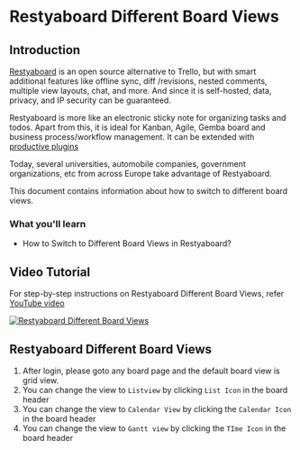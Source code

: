 # Restyaboard Different Board Views

## Introduction

[Restyaboard](https://restya.com/board) is an open source alternative to Trello, but with smart additional features like offline sync, diff /revisions, nested comments, multiple view layouts, chat, and more. And since it is self-hosted, data, privacy, and IP security can be guaranteed.

Restyaboard is more like an electronic sticky note for organizing tasks and todos. Apart from this, it is ideal for Kanban, Agile, Gemba board and business process/workflow management. It can be extended with [productive plugins](https://restya.com/board/apps "productive plugins")

Today, several universities, automobile companies, government organizations, etc from across Europe take advantage of Restyaboard.

This document contains information about how to switch to different board views.

### What you'll learn

*   How to Switch to Different Board Views in Restyaboard?

## Video Tutorial

For step-by-step instructions on Restyaboard Different Board Views, refer [YouTube video](https://www.youtube.com/watch?v=iPb0GgkPaBc "Watch video on Restyaboard Different Board Views")

[![Restyaboard Different Board Views](restyaboard-board-different-views.png)](https://www.youtube.com/watch?v=iPb0GgkPaBc "Watch video on Restyaboard Different Board Views")

## Restyaboard Different Board Views

1.  After login, please goto any board page and the default board view is grid view.
2.  You can change the view to `Listview` by clicking `List Icon` in the board header
3.  You can change the view to `Calendar View` by clicking the `Calendar Icon` in the board header
4.  You can change the view to `Gantt view` by clicking the `TIme Icon` in the board header
